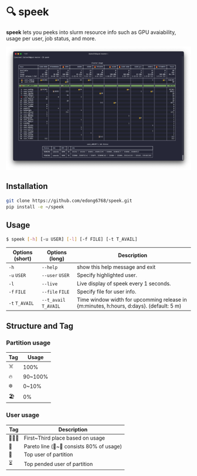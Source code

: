 # 🔍 speek

**speek** lets you peeks into slurm resource info such as GPU avaiability, usage per user, job status, and more.

![image](assets/screen.png)

<!-- > [!NOTE]
>
> See also the GitHub official GitHub Pages Action first.
>
> - [GitHub Pages now uses Actions by default | The GitHub Blog](https://github.blog/2022-08-10-github-pages-now-uses-actions-by-default/)
> - [GitHub Pages: Custom GitHub Actions Workflows (beta) | GitHub Changelog](https://github.blog/changelog/2022-07-27-github-pages-custom-github-actions-workflows-beta/) -->

## Installation
```sh
git clone https://github.com/edong6768/speek.git
pip install -e ~/speek
```


## Usage

```sh
$ speek [-h] [-u USER] [-l] [-f FILE] [-t T_AVAIL]
```

|Options (short)|Options (long)|Description|
|-|-|-|
|`-h`|`--help`|show this help message and exit|
|`-u` `USER`|`--user` `USER`| Specify highlighted user. |
|`-l`|`--live`| Live display of speek every 1 seconds. |
|`-f` `FILE`|`--file` `FILE`| Specify file for user info. |
|`-t` `T_AVAIL`|`--t_avail` `T_AVAIL`| Time window width for upcomming release in {m:minutes, h:hours, d:days}. (default: 5 m) |


## Structure and Tag

### Partition usage
|Tag|Usage|
|-|-|
|☠️|100%|
|🔥|90~100%|
|❄️|0~10%|
|🏖️|0%|

### User usage
|Tag|Description|
|-|-|
|🥇🥈🥉|First~Third place based on usage|
|🚩|Pareto line (🥇~🚩 consists 80% of usage)|
|👑|Top user of partition|
|⏳|Top pended user of partition|
